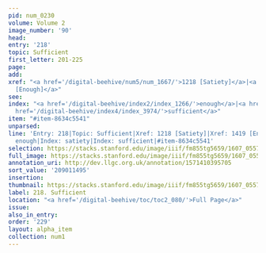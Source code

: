 ```yaml
---
pid: num_0230
volume: Volume 2
image_number: '90'
head:
entry: '218'
topic: Sufficient
first_letter: 201-225
page:
add:
xref: "<a href='/digital-beehive/num5/num_1667/'>1218 [Satiety]</a>|<a href='/digital-beehive/num6/num_2054/'>1419
  [Enough]</a>"
see:
index: "<a href='/digital-beehive/index2/index_1266/'>enough</a>|<a href='/digital-beehive/index4/index_3521/'>satiety</a>|<a
  href='/digital-beehive/index4/index_3974/'>sufficient</a>"
item: "#item-8634c5541"
unparsed:
line: 'Entry: 218|Topic: Sufficient|Xref: 1218 [Satiety]|Xref: 1419 [Enough]|Index:
  enough|Index: satiety|Index: sufficient|#item-8634c5541'
selection: https://stacks.stanford.edu/image/iiif/fm855tg5659/1607_0557/829,1495,2937,543/full/0/default.jpg
full_image: https://stacks.stanford.edu/image/iiif/fm855tg5659/1607_0557/full/full/0/default.jpg
annotation_uri: http://dev.llgc.org.uk/annotation/1571410395705
sort_value: '209011495'
insertion:
thumbnail: https://stacks.stanford.edu/image/iiif/fm855tg5659/1607_0557/829,1495,600,180/250,/0/default.jpg
label: 218. Sufficient
location: "<a href='/digital-beehive/toc/toc2_080/'>Full Page</a>"
issue:
also_in_entry:
order: '229'
layout: alpha_item
collection: num1
---
```

